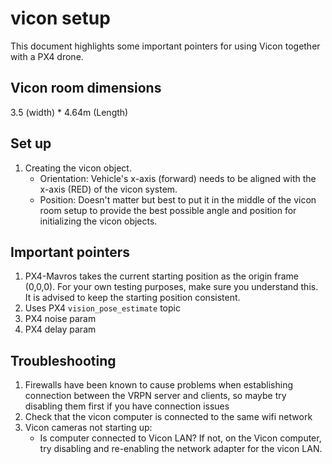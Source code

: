 # vicon setup
This document highlights some important pointers for using Vicon together with a PX4 drone. 

## Vicon room dimensions
3.5 (width) * 4.64m (Length) 

## Set up
1. Creating the vicon object. 
    - Orientation: Vehicle's x-axis (forward) needs to be aligned with the x-axis (RED) of the vicon system.
    - Position: Doesn't matter but best to put it in the middle of the vicon room setup to provide the best possible angle and position for initializing the vicon objects.

## Important pointers 
1. PX4-Mavros takes the current starting position as the origin frame (0,0,0). For your own testing purposes, make sure you understand this. It is advised to keep the starting position consistent. 
2. Uses PX4 `vision_pose_estimate` topic
3. PX4 noise param
4. PX4 delay param

## Troubleshooting
1. Firewalls have been known to cause problems when establishing connection between the VRPN server and clients, so maybe try disabling them first if you have connection issues
2. Check that the vicon computer is connected to the same wifi network
3. Vicon cameras not starting up:
    - Is computer connected to Vicon LAN? If not, on the Vicon computer, try disabling and re-enabling the network adapter for the vicon LAN.